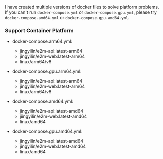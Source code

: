 I have created multiple versions of docker files to solve platform problems.
If you can't run `docker-compose.yml` or `docker-compose.gpu.yml`, please try `docker-compose.amd64.yml` or `docker-compose.gpu.amd64.yml`.

### Support Container Platform

- docker-compose.arm64.yml:
  - jingyilin/e2m-api:latest-arm64
  - jingyilin/e2m-web:latest-arm64
  - linux/arm64/v8

- docker-compose.gpu.arm64.yml:
  - jingyilin/e2m-api:latest-arm64
  - jingyilin/e2m-web:latest-arm64
  - linux/arm64/v8

- docker-compose.amd64.yml: 
  - jingyilin/e2m-api:latest-amd64
  - jiingyilin/e2m-web:latest-amd64
  - linux/amd64

- docker-compose.gpu.amd64.yml:
  - jingyilin/e2m-api:latest-amd64
  - jingyilin/e2m-web:latest-amd64
  - linux/amd64